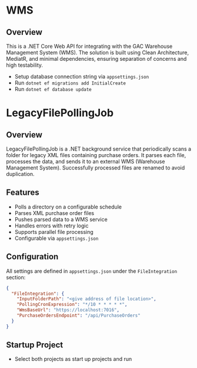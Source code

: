 # WMS 

## Overview

This is a .NET Core Web API for integrating with the GAC Warehouse Management System (WMS).
The solution is built using Clean Architecture, MediatR, and minimal dependencies, ensuring separation of concerns and high testability.

 - Setup database connection string via `appsettings.json`
 - Run ```dotnet ef migrations add InitialCreate```
 - Run ```dotnet ef database update```

# LegacyFilePollingJob

## Overview

LegacyFilePollingJob is a .NET background service that periodically scans a folder for legacy XML files containing purchase orders. It parses each file, processes the data, and sends it to an external WMS (Warehouse Management System). Successfully processed files are renamed to avoid duplication.

## Features

- Polls a directory on a configurable schedule
- Parses XML purchase order files
- Pushes parsed data to a WMS service
- Handles errors with retry logic
- Supports parallel file processing
- Configurable via `appsettings.json`

## Configuration

All settings are defined in `appsettings.json` under the `FileIntegration` section:

```json
{
  "FileIntegration": {
    "InputFolderPath": "<give address of file location>",
    "PollingCronExpression": "*/10 * * * * *",
    "WmsBaseUrl": "https://localhost:7016",
    "PurchaseOrdersEndpoint": "/api/PurchaseOrders"
  }
}
```

## Startup Project

- Select both projects as start up projects and run